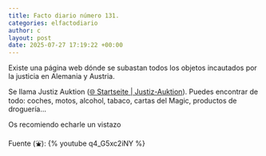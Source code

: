 ```yaml
---
title: Facto diario número 131.
categories: elfactodiario
author: c
layout: post
date: 2025-07-27 17:19:22 +00:00
---
```

Existe una página web dónde se subastan todos los objetos incautados por la justicia en Alemania y Austria.

Se llama Justiz Auktion ([🌐 Startseite | Justiz-Auktion](https://www.justiz-auktion.de/)). Puedes encontrar de todo: coches, motos, alcohol, tabaco, cartas del Magic, productos de droguería...

Os recomiendo echarle un vistazo 


Fuente (⛲️): {% youtube q4_G5xc2iNY %}
